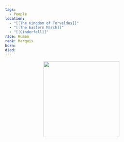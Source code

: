 ```yaml
---
tags:
  - People
location:
  - "[[The Kingdom of Torveldus]]"
  - "[[The Eastern March]]"
  - "[[Cinderfell]]"
race: Human
rank: Marquis
born: 
died:
---
```

<p style="text-align:center;"><img src="https://foundry-vtt-kb.s3.us-east-2.amazonaws.com/Images/Tokens/NPCs/Nobles/" width="250" height="250"></p>



<div class="hide-next"></div>